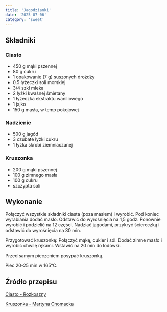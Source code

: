 ```yaml
---
title: 'Jagodzianki'
date: '2025-07-06'
category: 'sweet'
---
```


## Składniki

### Ciasto

- 450 g mąki pszennej
- 80 g cukru
- 1 opakowanie (7 g) suszonych drożdży
- 0.5 łyżeczki soli morskiej
- 3/4 szkl mleka
- 2 łyżki kwaśnej śmietany
- 1 łyżeczka ekstraktu waniliowego
- 1 jajko
- 150 g masła, w temp pokojowej

### Nadzienie

- 500 g jagód
- 3 czubate łyżki cukru
- 1 łyżka skrobi ziemniaczanej

### Kruszonka

- 200 g mąki pszennej
- 100 g zimnego masła
- 100 g cukru
- szczypta soli

## Wykonanie

Połączyć wszystkie składniki ciasta (poza masłem) i wyrobić. Pod koniec wyrabiania dodać masło. Odstawić do wyrośnięcia na 1,5 godz.
Ponownie wyrobić i podzielić na 12 części. Nadziać jagodami, przykryć ściereczką i odstawić do wyrośnięcia na 30 min.

Przygotować kruszonkę: Połączyć mąkę, cukier i sól. Dodać zimne masło i wyrobić chwilę rękami. Wstawić na 20 min do lodówki.

Przed samym pieczeniem posypać kruszonką.

Piec 20-25 min w 165°C.

## Źródło przepisu

[Ciasto - Rozkoszny](https://www.rozkoszny.pl/waniliowe-buleczki-z-rabarbarem/)

[Kruszonka - Martyna Chomacka](https://www.instagram.com/p/CuPTYqZsMA7/?igshid=MzRlODBiNWFlZA==)
